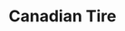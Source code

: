 ---
title: "Canadian Tire"
url: /north-york/canadian-tire-lawrence-avenue-west/
shop: department store
---